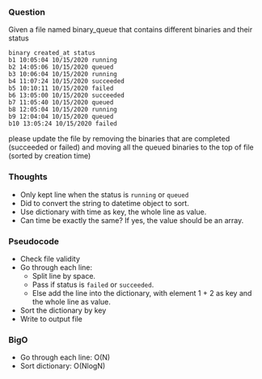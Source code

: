 ### Question
Given a file named binary_queue that contains different binaries and their status
```
binary created_at status
b1 10:05:04 10/15/2020 running
b2 14:05:06 10/15/2020 queued
b3 10:06:04 10/15/2020 running
b4 11:07:24 10/15/2020 succeeded
b5 10:10:11 10/15/2020 failed
b6 13:05:00 10/15/2020 succeeded
b7 11:05:40 10/15/2020 queued
b8 12:05:04 10/15/2020 running
b9 12:04:04 10/15/2020 queued
b10 13:05:24 10/15/2020 failed
```

please update the file by removing the binaries that are completed (succeeded or failed) and moving all the queued binaries to the top of file (sorted by creation time)

### Thoughts
- Only kept line when the status is `running` or `queued`
- Did to convert the string to datetime object to sort.
- Use dictionary with time as key, the whole line as value.
- Can time be exactly the same? If yes, the value should be an array.

### Pseudocode
- Check file validity
- Go through each line:
    - Split line by space.
    - Pass if status is `failed` or `succeeded`.
    - Else add the line into the dictionary, with element 1 + 2 as key and the whole line as value.
- Sort the dictionary by key
- Write to output file

### BigO
- Go through each line: O(N)
- Sort dictionary: O(NlogN)